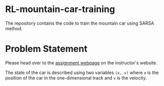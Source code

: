 # RL-mountain-car-training
The repository contains the code to train the mountain car using SARSA method.

# Problem Statement
Please head over to the [assignment webpage](https://www.cse.iitb.ac.in/~shivaram/teaching/cs747-a2021/pa-3/programming-assignment-3.html) on the instructor's website.

The state of the car is described using two variables `(x, v)` where `x` is the position of the car in the one-dimensional track and `v` is the velocity.
